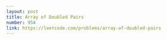 ```yaml
---
layout: post
title: Array of Doubled Pairs
number: 954
link: https://leetcode.com/problems/array-of-doubled-pairs
---
```


